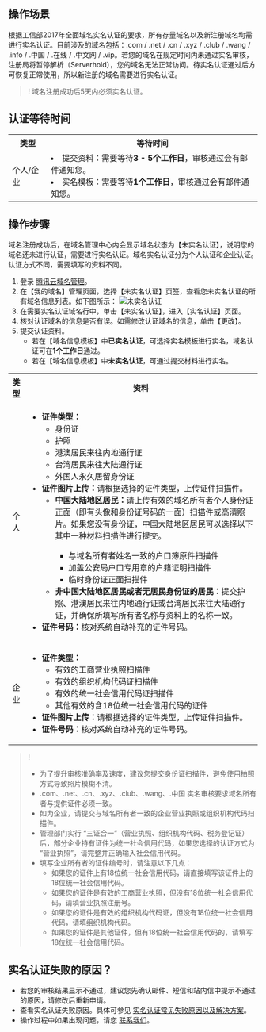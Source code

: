 ## 操作场景

根据工信部2017年全面域名实名认证的要求，所有存量域名以及新注册域名均需进行实名认证。目前涉及的域名包括：.com / .net / .cn / .xyz / .club / .wang / .info / .中国 / .在线 / .中文网 / .vip。若您的域名在规定时间内未通过实名审核，注册局将暂停解析（Serverhold），您的域名无法正常访问。待实名认证通过后方可恢复正常使用，所以新注册的域名需要进行实名认证。

>! 域名注册成功后5天内必须实名认证。


## 认证等待时间
<table>
<tr>
<th>类型</th>
<th>等待时间</th>
</tr>
<tr>
<td>个人/企业</td>
<td><li>提交资料：需要等待<strong>3 - 5个工作日</strong>，审核通过会有邮件通知您。</li><li>实名模板：需要等待<strong>1个工作日</strong>，审核通过会有邮件通知您。</li></td>
</tr>
</table>

## 操作步骤
域名注册成功后，在域名管理中心内会显示域名状态为【未实名认证】，说明您的域名还未进行认证，需要进行实名认证。域名实名认证分为个人认证和企业认证。认证方式不同，需要填写的资料不同。

1. 登录 [腾讯云域名管理](https://console.cloud.tencent.com/domain)。
2. 在【我的域名】管理页面，选择【未实名认证】页签，查看您未实名认证的所有域名信息列表。如下图所示：
![未实名认证](https://main.qcloudimg.com/raw/932348b87ae3b4282d39820dc79420db.png)
3. 在需要实名认证域名行中，单击【未实名认证】，进入【实名认证】页面。
4. 核对认证域名的信息是否有误。如需修改认证域名的信息，单击【更改】。
5. 提交认证资料。
   - 若在【域名信息模板】中**已实名认证**，可选择实名模板进行实名，域名认证可在**1个工作日**通过。
   - 若在【域名信息模板】中**未实名认证**，可通过提交材料进行实名。 
<table>
<tr>
<th style="width:5%">类型</th>
<th>资料</th>
</tr>
<tr>
<td>个人</td>
<td><ul><li><strong>证件类型：</strong><ul>
    <li>身份证</li>
    <li>护照</li>
		<li>港澳居民来往内地通行证</li>
		<li>台湾居民来往大陆通行证</li>
		<li>外国人永久居留身份证</li>
    </ul></li>
		<li><strong>证件图片上传：</strong>请根据选择的证件类型，上传证件扫描件。
		<ul><li><strong>中国大陆地区居民：</strong>请上传有效的域名所有者个人身份证正面（即有头像和身份证号码的一面）扫描件或高清照片。如果您没有身份证，中国大陆地区居民可以选择以下其中一种材料扫描件进行提交。</li>
		<ul><li>与域名所有者姓名一致的户口簿原件扫描件</li>
		<li>加盖公安局户口专用章的户籍证明扫描件</li>
		<li>临时身份证正面扫描件</li></ul><li><strong>非中国大陆地区居民或者无居民身份证的居民：</strong>提交护照、港澳居民来往内地通行证或台湾居民来往大陆通行证，并确保所填写所有者名称与资料上的名称一致。</li></ul></li><li><strong>证件号码：</strong>核对系统自动补充的证件号码。</li></ul></td>
</tr>
<tr>
<td>企业</td>
<td><ul><li><strong>证件类型：</strong><ul>
    <li>有效的工商营业执照扫描件</li>
    <li>有效的组织机构代码证扫描件</li>
		<li>有效的统一社会信用代码证扫描件</li>
		<li>其他有效的含18位统一社会信用代码的证件</li>
    </ul></li><li><strong>证件图片上传：</strong>请根据选择的证件类型，上传证件扫描件。</li><li><strong>证件号码：</strong>核对系统自动补充的证件号码。</li></ul></td>
</tr>
</table>

>! 
> - 为了提升审核准确率及速度，建议您提交身份证扫描件，避免使用拍照方式导致照片模糊不清。
> - .com、.net、.cn、.xyz、.club、.wang、.中国 实名审核要求域名所有者与提供证件必须一致。
> - 如为企业，请提交与域名所有者一致的企业营业执照或组织机构代码扫描件。
> - 管理部门实行 “三证合一”（营业执照、组织机构代码、税务登记证）后，部分企业持有证件为统一社会信用代码，如果您选择的认证方式为 “营业执照”，请完整并正确输入社会信用代码。
> - 填写企业所有者的证件编号时，请注意以下几点：
>    - 如果您的证件上有18位统一社会信用代码，请直接填写该证件上的18位统一社会信用代码。
>    - 如果您的证件是有效的工商营业执照，但没有18位统一社会信用代码，请填营业执照注册号。
>    - 如果您的证件是有效的组织机构代码证，但没有18位统一社会信用代码，请填组织机构代码。
>    - 如果您的证件是其他证件，但有18位统一社会信用代码的，请填写18位统一社会信用代码。



## 实名认证失败的原因？
- 若您的审核结果显示不通过，建议您先确认邮件、短信和站内信中提示不通过的原因，请修改后重新申请。
- 查看实名认证失败原因。具体可参见 [实名认证常见失败原因以及解决方案](https://cloud.tencent.com/document/product/242/36331)。
- 操作过程中如果出现问题，请您 [联系我们](https://cloud.tencent.com/document/product/242/34629)。

